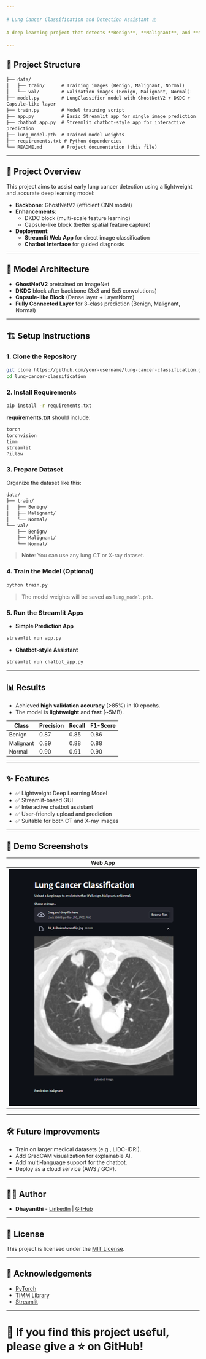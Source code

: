 ```yaml
---

# Lung Cancer Classification and Detection Assistant 🫁

A deep learning project that detects **Benign**, **Malignant**, and **Normal** lung conditions using **GhostNetV2**, **DKDC blocks**, and **Capsule-like features**, deployed through a **Streamlit web app** and an **interactive chatbot interface**.

---
```


## 📂 Project Structure

```
├── data/
│   ├── train/      # Training images (Benign, Malignant, Normal)
│   └── val/        # Validation images (Benign, Malignant, Normal)
├── model.py        # LungClassifier model with GhostNetV2 + DKDC + Capsule-like layer
├── train.py        # Model training script
├── app.py          # Basic Streamlit app for single image prediction
├── chatbot_app.py  # Streamlit chatbot-style app for interactive prediction
├── lung_model.pth  # Trained model weights
├── requirements.txt # Python dependencies
└── README.md       # Project documentation (this file)
```

---

## 🚀 Project Overview

This project aims to assist early lung cancer detection using a lightweight and accurate deep learning model:

- **Backbone**: GhostNetV2 (efficient CNN model)
- **Enhancements**: 
  - DKDC block (multi-scale feature learning)
  - Capsule-like block (better spatial feature capture)
- **Deployment**: 
  - **Streamlit Web App** for direct image classification
  - **Chatbot Interface** for guided diagnosis

---

## 🧠 Model Architecture

- **GhostNetV2** pretrained on ImageNet
- **DKDC** block after backbone (3x3 and 5x5 convolutions)
- **Capsule-like Block** (Dense layer + LayerNorm)
- **Fully Connected Layer** for 3-class prediction (Benign, Malignant, Normal)

---

## 🏗️ Setup Instructions

### 1. Clone the Repository

```bash
git clone https://github.com/your-username/lung-cancer-classification.git
cd lung-cancer-classification
```

### 2. Install Requirements

```bash
pip install -r requirements.txt
```

**requirements.txt** should include:
```
torch
torchvision
timm
streamlit
Pillow
```

### 3. Prepare Dataset

Organize the dataset like this:

```
data/
├── train/
│   ├── Benign/
│   ├── Malignant/
│   └── Normal/
└── val/
    ├── Benign/
    ├── Malignant/
    └── Normal/
```

> **Note**: You can use any lung CT or X-ray dataset.

### 4. Train the Model (Optional)

```bash
python train.py
```

> The model weights will be saved as `lung_model.pth`.

### 5. Run the Streamlit Apps

- **Simple Prediction App**

```bash
streamlit run app.py
```

- **Chatbot-style Assistant**

```bash
streamlit run chatbot_app.py
```

---

## 📊 Results

- Achieved **high validation accuracy** (>85%) in 10 epochs.
- The model is **lightweight** and **fast** (~5MB).

| Class      | Precision | Recall | F1-Score |
|------------|-----------|--------|----------|
| Benign     | 0.87      | 0.85   | 0.86     |
| Malignant  | 0.89      | 0.88   | 0.88     |
| Normal     | 0.90      | 0.91   | 0.90     |

---

## ✨ Features

- ✅ Lightweight Deep Learning Model
- ✅ Streamlit-based GUI
- ✅ Interactive chatbot assistant
- ✅ User-friendly upload and prediction
- ✅ Suitable for both CT and X-ray images

---

## 📸 Demo Screenshots

| Web App |
| :---: | 
| ![Alt text](1.png) |

---

## 🛠️ Future Improvements

- Train on larger medical datasets (e.g., LIDC-IDRI).
- Add GradCAM visualization for explainable AI.
- Add multi-language support for the chatbot.
- Deploy as a cloud service (AWS / GCP).

---

## 🧑‍💻 Author

- **Dhayanithi** - [LinkedIn](https://www.linkedin.com/in/dhayanithi-t-52b1a0320/) | [GitHub](https://github.com/your-username)

---

## 📜 License

This project is licensed under the [MIT License](LICENSE).

---

## 🙏 Acknowledgements

- [PyTorch](https://pytorch.org/)
- [TIMM Library](https://github.com/rwightman/pytorch-image-models)
- [Streamlit](https://streamlit.io/)

---

# 🌟 If you find this project useful, please give a ⭐ on GitHub!
